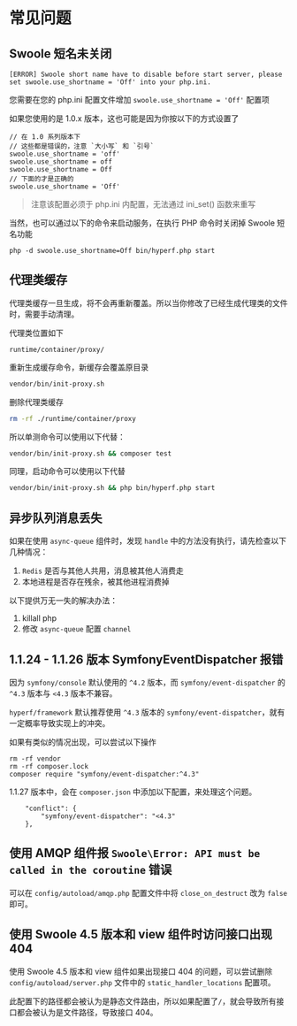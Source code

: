 # 常见问题

## Swoole 短名未关闭

```
[ERROR] Swoole short name have to disable before start server, please set swoole.use_shortname = 'Off' into your php.ini.
```

您需要在您的 php.ini 配置文件增加 `swoole.use_shortname = 'Off'` 配置项

如果您使用的是 1.0.x 版本，这也可能是因为你按以下的方式设置了

```
// 在 1.0 系列版本下
// 这些都是错误的，注意 `大小写` 和 `引号`
swoole.use_shortname = 'off'
swoole.use_shortname = off
swoole.use_shortname = Off
// 下面的才是正确的
swoole.use_shortname = 'Off'
```

> 注意该配置必须于 php.ini 内配置，无法通过 ini_set() 函数来重写

当然，也可以通过以下的命令来启动服务，在执行 PHP 命令时关闭掉 Swoole 短名功能

```
php -d swoole.use_shortname=Off bin/hyperf.php start
```

## 代理类缓存

代理类缓存一旦生成，将不会再重新覆盖。所以当你修改了已经生成代理类的文件时，需要手动清理。

代理类位置如下

```
runtime/container/proxy/
```

重新生成缓存命令，新缓存会覆盖原目录

```bash
vendor/bin/init-proxy.sh
```

删除代理类缓存

```bash
rm -rf ./runtime/container/proxy
```

所以单测命令可以使用以下代替：

```bash
vendor/bin/init-proxy.sh && composer test
```

同理，启动命令可以使用以下代替

```bash
vendor/bin/init-proxy.sh && php bin/hyperf.php start
```

## 异步队列消息丢失

如果在使用 `async-queue` 组件时，发现 `handle` 中的方法没有执行，请先检查以下几种情况：

1. `Redis` 是否与其他人共用，消息被其他人消费走
2. 本地进程是否存在残余，被其他进程消费掉

以下提供万无一失的解决办法：

1. killall php
2. 修改 `async-queue` 配置 `channel`

## 1.1.24 - 1.1.26 版本 SymfonyEventDispatcher 报错

因为 `symfony/console` 默认使用的 `^4.2` 版本，而 `symfony/event-dispatcher` 的 `^4.3` 版本与 `<4.3` 版本不兼容。

`hyperf/framework` 默认推荐使用 `^4.3` 版本的 `symfony/event-dispatcher`，就有一定概率导致实现上的冲突。

如果有类似的情况出现，可以尝试以下操作

```
rm -rf vendor
rm -rf composer.lock
composer require "symfony/event-dispatcher:^4.3"
```

1.1.27 版本中，会在 `composer.json` 中添加以下配置，来处理这个问题。

```
    "conflict": {
        "symfony/event-dispatcher": "<4.3"
    },
```

## 使用 AMQP 组件报 `Swoole\Error: API must be called in the coroutine` 错误

可以在 `config/autoload/amqp.php` 配置文件中将 `close_on_destruct` 改为 `false` 即可。

## 使用 Swoole 4.5 版本和 view 组件时访问接口出现 404

使用 Swoole 4.5 版本和 view 组件如果出现接口 404 的问题，可以尝试删除 `config/autoload/server.php` 文件中的 `static_handler_locations` 配置项。

此配置下的路径都会被认为是静态文件路由，所以如果配置了`/`，就会导致所有接口都会被认为是文件路径，导致接口 404。
